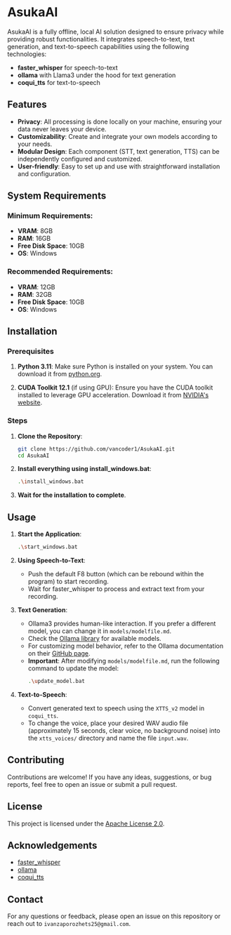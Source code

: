 # AsukaAI

AsukaAI is a fully offline, local AI solution designed to ensure privacy while providing robust functionalities. It integrates speech-to-text, text generation, and text-to-speech capabilities using the following technologies:
- **faster_whisper** for speech-to-text
- **ollama** with Llama3 under the hood for text generation
- **coqui_tts** for text-to-speech

## Features

- **Privacy**: All processing is done locally on your machine, ensuring your data never leaves your device.
- **Customizability**: Create and integrate your own models according to your needs.
- **Modular Design**: Each component (STT, text generation, TTS) can be independently configured and customized.
- **User-friendly**: Easy to set up and use with straightforward installation and configuration.

## System Requirements

### Minimum Requirements:
- **VRAM**: 8GB
- **RAM**: 16GB
- **Free Disk Space**: 10GB
- **OS**: Windows

### Recommended Requirements:
- **VRAM**: 12GB
- **RAM**: 32GB
- **Free Disk Space**: 10GB
- **OS**: Windows

## Installation

### Prerequisites

1. **Python 3.11**: Make sure Python is installed on your system. You can download it from [python.org](https://www.python.org/).

2. **CUDA Toolkit 12.1** (if using GPU): Ensure you have the CUDA toolkit installed to leverage GPU acceleration. Download it from [NVIDIA's website](https://developer.nvidia.com/cuda-toolkit).

### Steps

1. **Clone the Repository**:
    ```sh
    git clone https://github.com/vancoder1/AsukaAI.git
    cd AsukaAI
    ```

2. **Install everything using install_windows.bat**:
    ```sh
    .\install_windows.bat
    ```

3. **Wait for the installation to complete**.

## Usage

1. **Start the Application**:
    ```sh
    .\start_windows.bat
    ```

2. **Using Speech-to-Text**:
    - Push the default F8 button (which can be rebound within the program) to start recording.
    - Wait for faster_whisper to process and extract text from your recording.

3. **Text Generation**:
    - Ollama3 provides human-like interaction. If you prefer a different model, you can change it in `models/modelfile.md`.
    - Check the [Ollama library](https://ollama.com/library) for available models.
    - For customizing model behavior, refer to the Ollama documentation on their [GitHub page](https://github.com/ollama/ollama).
    - **Important**: After modifying `models/modelfile.md`, run the following command to update the model:
      ```sh
      .\update_model.bat
      ```

4. **Text-to-Speech**:
    - Convert generated text to speech using the `XTTS_v2` model in `coqui_tts`.
    - To change the voice, place your desired WAV audio file (approximately 15 seconds, clear voice, no background noise) into the `xtts_voices/` directory and name the file `input.wav`.

## Contributing

Contributions are welcome! If you have any ideas, suggestions, or bug reports, feel free to open an issue or submit a pull request.

## License

This project is licensed under the [Apache License 2.0](LICENSE).

## Acknowledgements

- [faster_whisper](https://github.com/guillaumekln/faster-whisper)
- [ollama](https://github.com/ollama/ollama)
- [coqui_tts](https://github.com/coqui-ai/TTS)

## Contact

For any questions or feedback, please open an issue on this repository or reach out to `ivanzaporozhets25@gmail.com`.
